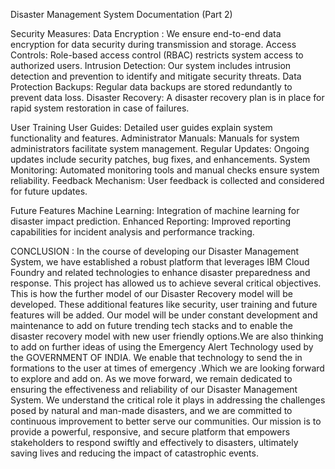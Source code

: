 Disaster Management System Documentation (Part 2)


Security Measures:
Data Encryption : We ensure end-to-end data encryption for data security during transmission and storage.
Access Controls:  Role-based access control (RBAC) restricts system access to authorized users.
Intrusion Detection:  Our system includes intrusion detection and prevention to identify and mitigate security threats.
Data Protection
Backups:  Regular data backups are stored redundantly to prevent data loss.
Disaster Recovery:  A disaster recovery plan is in place for rapid system restoration in case of failures.

 

User Training
User Guides:  Detailed user guides explain system functionality and features.
Administrator Manuals:  Manuals for system administrators facilitate system management.
Regular Updates: Ongoing updates include security patches, bug fixes, and enhancements.
System Monitoring: Automated monitoring tools and manual checks ensure system reliability.
Feedback Mechanism: User feedback is collected and considered for future updates.
 


Future Features
Machine Learning:  Integration of machine learning for disaster impact prediction.
Enhanced Reporting:  Improved reporting capabilities for incident analysis and performance tracking.
 
CONCLUSION :
In the course of developing our Disaster Management System, we have established a robust platform that leverages IBM Cloud Foundry and related technologies to enhance disaster preparedness and response. This project has allowed us to achieve several critical objectives. This is how the further model of our Disaster Recovery model will be developed. These additional features like security, user training and future features will be added. Our model will be under constant development and maintenance to add on future trending tech stacks and to enable the disaster recovery model with new user friendly options.We are also thinking to add on further ideas of using the Emergency Alert Technology used by the GOVERNMENT OF INDIA. We enable that technology to send the in formations to the user at times of emergency .Which we are looking forward to explore and add on.
As we move forward, we remain dedicated to ensuring the effectiveness and reliability of our Disaster Management System. We understand the critical role it plays in addressing the challenges posed by natural and man-made disasters, and we are committed to continuous improvement to better serve our communities.  Our mission is to provide a powerful, responsive, and secure platform that empowers stakeholders to respond swiftly and effectively to disasters, ultimately saving lives and reducing the impact of catastrophic events.


 
  
 



